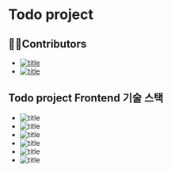 # Todo project
## ‍👨👧Contributors
- [![title](https://img.shields.io/badge/FrontendDeveloper-김영지-yellow)](https://github.com/blair-0404)
- [![title](https://img.shields.io/badge/BackendDeveloper-김선동-blue)](https://github.com/ksundong)

## Todo project Frontend 기술 스택

- ![title](https://img.shields.io/badge/-React-61DAFB?&logo=react&logoColor=white)
- ![title](https://img.shields.io/badge/-SCSS-CC6699?&logo=Sass&logoColor=white)
- ![title](https://img.shields.io/badge/-Webpack-7ac5f1?&logo=Webpack&logoColor=white)
- ![title](https://img.shields.io/badge/-Babel-eece4f?&logo=Babel&logoColor=white)
- ![title](https://img.shields.io/badge/-Github-181717?&logo=Github&logoColor=white)
- ![title](https://img.shields.io/badge/-Slack-4A154B?&logo=Slack&logoColor=white)
